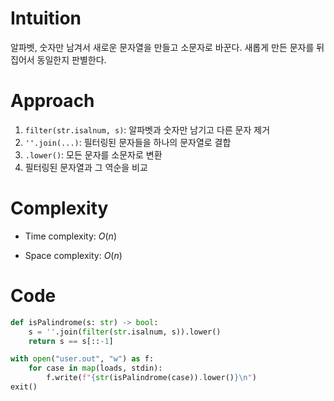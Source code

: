 # Intuition
알파벳, 숫자만 남겨서 새로운 문자열을 만들고 소문자로 바꾼다.
새롭게 만든 문자를 뒤집어서 동일한지 판별한다.

# Approach
1. `filter(str.isalnum, s)`: 알파벳과 숫자만 남기고 다른 문자 제거
2. `''.join(...)`: 필터링된 문자들을 하나의 문자열로 결합
3. `.lower()`: 모든 문자를 소문자로 변환
4. 필터링된 문자열과 그 역순을 비교

# Complexity
- Time complexity: $O(n)$
<!-- Add your time complexity here, e.g. $$O(n)$$ -->

- Space complexity: $O(n)$
<!-- Add your space complexity here, e.g. $$O(n)$$ -->

# Code
```python
def isPalindrome(s: str) -> bool:
    s = ''.join(filter(str.isalnum, s)).lower()
    return s == s[::-1]

with open("user.out", "w") as f:
    for case in map(loads, stdin):
        f.write(f"{str(isPalindrome(case)).lower()}\n")
exit()
```